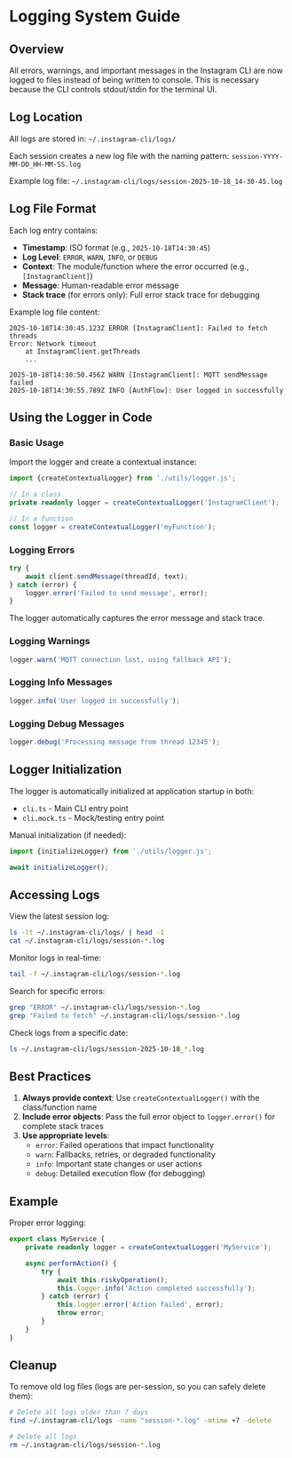 # Logging System Guide

## Overview

All errors, warnings, and important messages in the Instagram CLI are now logged to files instead of being written to console. This is necessary because the CLI controls stdout/stdin for the terminal UI.

## Log Location

All logs are stored in: `~/.instagram-cli/logs/`

Each session creates a new log file with the naming pattern: `session-YYYY-MM-DD_HH-MM-SS.log`

Example log file: `~/.instagram-cli/logs/session-2025-10-18_14-30-45.log`

## Log File Format

Each log entry contains:

- **Timestamp**: ISO format (e.g., `2025-10-18T14:30:45`)
- **Log Level**: `ERROR`, `WARN`, `INFO`, or `DEBUG`
- **Context**: The module/function where the error occurred (e.g., `[InstagramClient]`)
- **Message**: Human-readable error message
- **Stack trace** (for errors only): Full error stack trace for debugging

Example log file content:

```log
2025-10-18T14:30:45.123Z ERROR [InstagramClient]: Failed to fetch threads
Error: Network timeout
    at InstagramClient.getThreads
    ...

2025-10-18T14:30:50.456Z WARN [InstagramClient]: MQTT sendMessage failed
2025-10-18T14:30:55.789Z INFO [AuthFlow]: User logged in successfully
```

## Using the Logger in Code

### Basic Usage

Import the logger and create a contextual instance:

```typescript
import {createContextualLogger} from './utils/logger.js';

// In a class
private readonly logger = createContextualLogger('InstagramClient');

// In a function
const logger = createContextualLogger('myFunction');
```

### Logging Errors

```typescript
try {
	await client.sendMessage(threadId, text);
} catch (error) {
	logger.error('Failed to send message', error);
}
```

The logger automatically captures the error message and stack trace.

### Logging Warnings

```typescript
logger.warn('MQTT connection lost, using fallback API');
```

### Logging Info Messages

```typescript
logger.info('User logged in successfully');
```

### Logging Debug Messages

```typescript
logger.debug('Processing message from thread 12345');
```

## Logger Initialization

The logger is automatically initialized at application startup in both:

- `cli.ts` - Main CLI entry point
- `cli.mock.ts` - Mock/testing entry point

Manual initialization (if needed):

```typescript
import {initializeLogger} from './utils/logger.js';

await initializeLogger();
```

## Accessing Logs

View the latest session log:

```bash
ls -lt ~/.instagram-cli/logs/ | head -1
cat ~/.instagram-cli/logs/session-*.log
```

Monitor logs in real-time:

```bash
tail -f ~/.instagram-cli/logs/session-*.log
```

Search for specific errors:

```bash
grep "ERROR" ~/.instagram-cli/logs/session-*.log
grep "Failed to fetch" ~/.instagram-cli/logs/session-*.log
```

Check logs from a specific date:

```bash
ls ~/.instagram-cli/logs/session-2025-10-18_*.log
```

## Best Practices

1. **Always provide context**: Use `createContextualLogger()` with the class/function name
2. **Include error objects**: Pass the full error object to `logger.error()` for complete stack traces
3. **Use appropriate levels**:
   - `error`: Failed operations that impact functionality
   - `warn`: Fallbacks, retries, or degraded functionality
   - `info`: Important state changes or user actions
   - `debug`: Detailed execution flow (for debugging)

## Example

Proper error logging:

```typescript
export class MyService {
	private readonly logger = createContextualLogger('MyService');

	async performAction() {
		try {
			await this.riskyOperation();
			this.logger.info('Action completed successfully');
		} catch (error) {
			this.logger.error('Action failed', error);
			throw error;
		}
	}
}
```

## Cleanup

To remove old log files (logs are per-session, so you can safely delete them):

```bash
# Delete all logs older than 7 days
find ~/.instagram-cli/logs -name "session-*.log" -mtime +7 -delete

# Delete all logs
rm ~/.instagram-cli/logs/session-*.log
```
